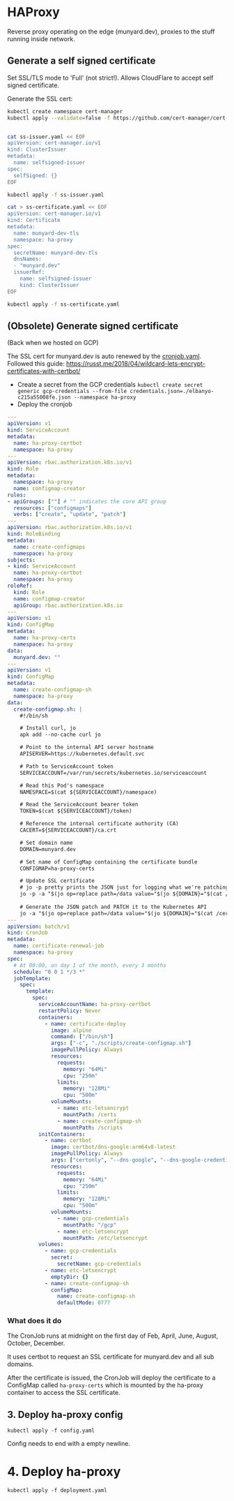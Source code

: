 # HAProxy
Reverse proxy operating on the edge (munyard.dev), proxies to the stuff running inside network.

## Generate a self signed certificate
Set SSL/TLS mode to 'Full' (not strict!). Allows CloudFlare to accept self signed certificate.

Generate the SSL cert:

```sh
kubectl create namespace cert-manager
kubectl apply --validate=false -f https://github.com/cert-manager/cert-manager/releases/download/v1.16.3/cert-manager.yaml


cat ss-issuer.yaml << EOF 
apiVersion: cert-manager.io/v1
kind: ClusterIssuer
metadata:
  name: selfsigned-issuer
spec:
  selfSigned: {}
EOF

kubectl apply -f ss-issuer.yaml

cat > ss-certificate.yaml << EOF 
apiVersion: cert-manager.io/v1
kind: Certificate
metadata:
  name: munyard-dev-tls
  namespace: ha-proxy
spec:
  secretName: munyard-dev-tls
  dnsNames:
  - "munyard.dev"
  issuerRef:
    name: selfsigned-issuer
    kind: ClusterIssuer
EOF

kubectl apply -f ss-certificate.yaml
```

## (Obsolete) Generate signed certificate
(Back when we hosted on GCP)

The SSL cert for munyard.dev is auto renewed by the [cronjob.yaml](cronjob.yaml). Followed this guide: https://russt.me/2018/04/wildcard-lets-encrypt-certificates-with-certbot/

- Create a secret from the GCP credentials `kubectl create secret generic gcp-credentials --from-file credentials.json=./elbanyo-c215a55008fe.json --namespace ha-proxy`
- Deploy the cronjob
```yaml
---
apiVersion: v1
kind: ServiceAccount
metadata:
  name: ha-proxy-certbot
  namespace: ha-proxy
---
apiVersion: rbac.authorization.k8s.io/v1
kind: Role
metadata:
  namespace: ha-proxy
  name: configmap-creator
rules:
- apiGroups: [""] # "" indicates the core API group
  resources: ["configmaps"]
  verbs: ["create", "update", "patch"]
---
apiVersion: rbac.authorization.k8s.io/v1
kind: RoleBinding
metadata:
  name: create-configmaps
  namespace: ha-proxy
subjects:
- kind: ServiceAccount
  name: ha-proxy-certbot
  namespace: ha-proxy
roleRef:
  kind: Role
  name: configmap-creator
  apiGroup: rbac.authorization.k8s.io
---
apiVersion: v1
kind: ConfigMap
metadata:
  name: ha-proxy-certs
  namespace: ha-proxy
data:
  munyard.dev: ""
---
apiVersion: v1
kind: ConfigMap
metadata:
  name: create-configmap-sh
  namespace: ha-proxy
data:
  create-configmap.sh: | 
    #!/bin/sh

    # Install curl, jo
    apk add --no-cache curl jo

    # Point to the internal API server hostname
    APISERVER=https://kubernetes.default.svc

    # Path to ServiceAccount token
    SERVICEACCOUNT=/var/run/secrets/kubernetes.io/serviceaccount

    # Read this Pod's namespace
    NAMESPACE=$(cat ${SERVICEACCOUNT}/namespace)

    # Read the ServiceAccount bearer token
    TOKEN=$(cat ${SERVICEACCOUNT}/token)

    # Reference the internal certificate authority (CA)
    CACERT=${SERVICEACCOUNT}/ca.crt

    # Set domain name
    DOMAIN=munyard.dev

    # Set name of ConfigMap containing the certificate bundle
    CONFIGMAP=ha-proxy-certs

    # Update SSL certificate
    # jo -p pretty prints the JSON just for logging what we're patching. jo -a wraps the JSON as an array
    jo -p -a "$(jo op=replace path=/data value="$(jo ${DOMAIN}="$(cat /certs/live/${DOMAIN}/fullchain.pem /certs/live/${DOMAIN}/privkey.pem)")")"
    
    # Generate the JSON patch and PATCH it to the Kubernetes API
    jo -a "$(jo op=replace path=/data value="$(jo ${DOMAIN}="$(cat /certs/live/${DOMAIN}/fullchain.pem /certs/live/${DOMAIN}/privkey.pem)")")" | curl --data "@-" --cacert ${CACERT} --header "Authorization: Bearer ${TOKEN}" -H "Content-Type: application/json-patch+json" -X PATCH ${APISERVER}/api/v1/namespaces/ha-proxy/configmaps/${CONFIGMAP}
---
apiVersion: batch/v1
kind: CronJob
metadata:
  name: certificate-renewal-job
  namespace: ha-proxy
spec:
  # At 00:00, on day 1 of the month, every 3 months
  schedule: "0 0 1 */3 *"
  jobTemplate:
    spec:
      template:
        spec:
          serviceAccountName: ha-proxy-certbot
          restartPolicy: Never
          containers:
            - name: certificate-deploy
              image: alpine
              command: ["/bin/sh"]
              args: ["-c", "./scripts/create-configmap.sh"]
              imagePullPolicy: Always
              resources:
                requests:
                  memory: "64Mi"
                  cpu: "250m"
                limits:
                  memory: "128Mi"
                  cpu: "500m"
              volumeMounts:
                - name: etc-letsencrypt
                  mountPath: /certs
                - name: create-configmap-sh
                  mountPath: /scripts
          initContainers:
            - name: certbot
              image: certbot/dns-google:arm64v8-latest
              imagePullPolicy: Always
              args: ["certonly", "--dns-google", "--dns-google-credentials", "/gcp/credentials.json", "-d", "munyard.dev,plex.munyard.dev,sab.munyard.dev,qb.munyard.dev,sonarr.munyard.dev,radarr.munyard.dev,pm.munyard.dev,www.munyard.dev", "--agree-tos", "--email", "dmunyard@gmail.com", "--non-interactive"]
              resources:
                requests:
                  memory: "64Mi"
                  cpu: "250m"
                limits:
                  memory: "128Mi"
                  cpu: "500m"
              volumeMounts:
                - name: gcp-credentials
                  mountPath: "/gcp"
                - name: etc-letsencrypt
                  mountPath: /etc/letsencrypt
          volumes:
            - name: gcp-credentials
              secret:
                secretName: gcp-credentials
            - name: etc-letsencrypt
              emptyDir: {}
            - name: create-configmap-sh
              configMap:
                name: create-configmap-sh
                defaultMode: 0777
```

### What does it do
The CronJob runs at midnight on the first day of Feb, April, June, August, October, December. 

It uses certbot to request an SSL certificate for munyard.dev and all sub domains. 

After the certificate is issued, the CronJob will deploy the certificate to a ConfigMap called `ha-proxy-certs` which is mounted by the ha-proxy container to access the SSL certificate.

## 3. Deploy ha-proxy config
`kubectl apply -f config.yaml`

Config needs to end with a empty newline.

# 4. Deploy ha-proxy
`kubectl apply -f deployment.yaml`
